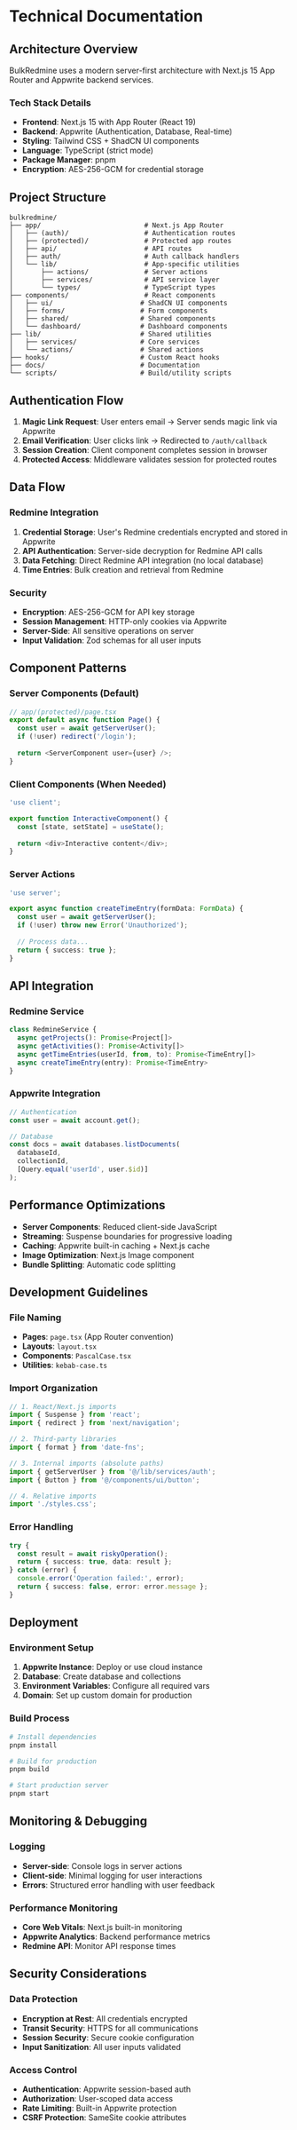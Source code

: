 # Technical Documentation

## Architecture Overview

BulkRedmine uses a modern server-first architecture with Next.js 15 App Router and Appwrite backend services.

### Tech Stack Details

- **Frontend**: Next.js 15 with App Router (React 19)
- **Backend**: Appwrite (Authentication, Database, Real-time)
- **Styling**: Tailwind CSS + ShadCN UI components
- **Language**: TypeScript (strict mode)
- **Package Manager**: pnpm
- **Encryption**: AES-256-GCM for credential storage

## Project Structure

```
bulkredmine/
├── app/                          # Next.js App Router
│   ├── (auth)/                   # Authentication routes
│   ├── (protected)/              # Protected app routes
│   ├── api/                      # API routes
│   ├── auth/                     # Auth callback handlers
│   └── lib/                      # App-specific utilities
│       ├── actions/              # Server actions
│       ├── services/             # API service layer
│       └── types/                # TypeScript types
├── components/                   # React components
│   ├── ui/                      # ShadCN UI components
│   ├── forms/                   # Form components
│   ├── shared/                  # Shared components
│   └── dashboard/               # Dashboard components
├── lib/                         # Shared utilities
│   ├── services/                # Core services
│   └── actions/                 # Shared actions
├── hooks/                       # Custom React hooks
├── docs/                        # Documentation
└── scripts/                     # Build/utility scripts
```

## Authentication Flow

1. **Magic Link Request**: User enters email → Server sends magic link via Appwrite
2. **Email Verification**: User clicks link → Redirected to `/auth/callback`
3. **Session Creation**: Client component completes session in browser
4. **Protected Access**: Middleware validates session for protected routes

## Data Flow

### Redmine Integration

1. **Credential Storage**: User's Redmine credentials encrypted and stored in Appwrite
2. **API Authentication**: Server-side decryption for Redmine API calls
3. **Data Fetching**: Direct Redmine API integration (no local database)
4. **Time Entries**: Bulk creation and retrieval from Redmine

### Security

- **Encryption**: AES-256-GCM for API key storage
- **Session Management**: HTTP-only cookies via Appwrite
- **Server-Side**: All sensitive operations on server
- **Input Validation**: Zod schemas for all user inputs

## Component Patterns

### Server Components (Default)
```typescript
// app/(protected)/page.tsx
export default async function Page() {
  const user = await getServerUser();
  if (!user) redirect('/login');
  
  return <ServerComponent user={user} />;
}
```

### Client Components (When Needed)
```typescript
'use client';

export function InteractiveComponent() {
  const [state, setState] = useState();
  
  return <div>Interactive content</div>;
}
```

### Server Actions
```typescript
'use server';

export async function createTimeEntry(formData: FormData) {
  const user = await getServerUser();
  if (!user) throw new Error('Unauthorized');
  
  // Process data...
  return { success: true };
}
```

## API Integration

### Redmine Service
```typescript
class RedmineService {
  async getProjects(): Promise<Project[]>
  async getActivities(): Promise<Activity[]>
  async getTimeEntries(userId, from, to): Promise<TimeEntry[]>
  async createTimeEntry(entry): Promise<TimeEntry>
}
```

### Appwrite Integration
```typescript
// Authentication
const user = await account.get();

// Database
const docs = await databases.listDocuments(
  databaseId, 
  collectionId, 
  [Query.equal('userId', user.$id)]
);
```

## Performance Optimizations

- **Server Components**: Reduced client-side JavaScript
- **Streaming**: Suspense boundaries for progressive loading
- **Caching**: Appwrite built-in caching + Next.js cache
- **Image Optimization**: Next.js Image component
- **Bundle Splitting**: Automatic code splitting

## Development Guidelines

### File Naming
- **Pages**: `page.tsx` (App Router convention)
- **Layouts**: `layout.tsx`
- **Components**: `PascalCase.tsx`
- **Utilities**: `kebab-case.ts`

### Import Organization
```typescript
// 1. React/Next.js imports
import { Suspense } from 'react';
import { redirect } from 'next/navigation';

// 2. Third-party libraries
import { format } from 'date-fns';

// 3. Internal imports (absolute paths)
import { getServerUser } from '@/lib/services/auth';
import { Button } from '@/components/ui/button';

// 4. Relative imports
import './styles.css';
```

### Error Handling
```typescript
try {
  const result = await riskyOperation();
  return { success: true, data: result };
} catch (error) {
  console.error('Operation failed:', error);
  return { success: false, error: error.message };
}
```

## Deployment

### Environment Setup
1. **Appwrite Instance**: Deploy or use cloud instance
2. **Database**: Create database and collections
3. **Environment Variables**: Configure all required vars
4. **Domain**: Set up custom domain for production

### Build Process
```bash
# Install dependencies
pnpm install

# Build for production
pnpm build

# Start production server
pnpm start
```

## Monitoring & Debugging

### Logging
- **Server-side**: Console logs in server actions
- **Client-side**: Minimal logging for user interactions
- **Errors**: Structured error handling with user feedback

### Performance Monitoring
- **Core Web Vitals**: Next.js built-in monitoring
- **Appwrite Analytics**: Backend performance metrics
- **Redmine API**: Monitor API response times

## Security Considerations

### Data Protection
- **Encryption at Rest**: All credentials encrypted
- **Transit Security**: HTTPS for all communications
- **Session Security**: Secure cookie configuration
- **Input Sanitization**: All user inputs validated

### Access Control
- **Authentication**: Appwrite session-based auth
- **Authorization**: User-scoped data access
- **Rate Limiting**: Built-in Appwrite protection
- **CSRF Protection**: SameSite cookie attributes
